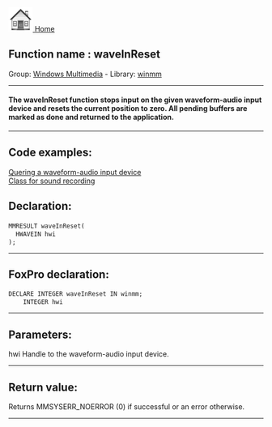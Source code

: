 [<img src="../../images/home.png"> Home ](https://github.com/VFPX/Win32API)  

## Function name : waveInReset
Group: [Windows Multimedia](../../functions_group.md#Windows_Multimedia)  -  Library: [winmm](../../Libraries.md#winmm)  
***  


#### The waveInReset function stops input on the given waveform-audio input device and resets the current position to zero. All pending buffers are marked as done and returned to the application.
***  


## Code examples:
[Quering a waveform-audio input device](../../samples/sample_366.md)  
[Class for sound recording](../../samples/sample_420.md)  

## Declaration:
```foxpro  
MMRESULT waveInReset(
  HWAVEIN hwi
);  
```  
***  


## FoxPro declaration:
```foxpro  
DECLARE INTEGER waveInReset IN winmm;
	INTEGER hwi  
```  
***  


## Parameters:
hwi 
Handle to the waveform-audio input device.  
***  


## Return value:
Returns MMSYSERR_NOERROR (0) if successful or an error otherwise.  
***  

